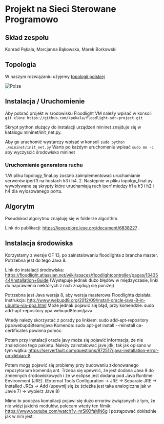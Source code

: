 # Projekt na Sieci Sterowane Programowo

## Skład zespołu

Konrad Pękala, Marcjanna Bąkowska, Marek Borkowski

## Topologia

W naszym rozwiązaniu użyjemy [topologii polskiej](https://sndlib.put.poznan.pl/home.action?fbclid=IwZXh0bgNhZW0CMTEAAR3tA3f6QjfDBMvHCTL5tdeqrTLAXejLmolCGpzL3xaQmjhuOEpV4jYTQyM_aem_m1RIC6h83HPIrBJi2hVbdQ)

![Polsa](./mininet/polska.jpg)

## Instalacja / Uruchomienie

Aby pobrać projekt w środowisku Floodlight VM należy wpisać w konsoli `git clone https://github.com/kpekala/floodlight-sdn-project.git`

Skrypt python służący do instalacji urządzeń mininet znajduje się w katalogu mininet/init_net.py.

Aby go uruchomić wystarczy wpisać w konsoli `sudo python ./mininet/init_net.py`
Warto po każdym uruchomeniu wpisać `sudo mn -c` aby wyczyścić środowisko mininet

### Uruchomienie generatora ruchu

1.W pliku topology_final.py zostało zaimplementować uruchamianie serwerów iperf3 na hostach h3 i h4.
2. Następnie w pliku topolgy_final.py wywoływane są skrypty które uruchamiają ruch iperf miedzy h1 a h3 i h2 i h4 dla wylosowanego portu.

## Algorytm

Pseudokod algorytmu znajduję się w folderze algorithm.

Link do publikacji: https://ieeexplore.ieee.org/document/6838227 .

## Instalacja środowiska

Korzystamy z wersje OF 13, po zainstalowaniu floodlighta z brancha master. Potrzebna jest do tego Java 8.

Link do instalacji środowiska: https://floodlight.atlassian.net/wiki/spaces/floodlightcontroller/pages/1343544/Installation+Guide
(Występuje jednak dużo błędów w międzyczasie, linki do naprawienia niektórych z nich znajdują się poniżej)

Potrzebna jest Java wersja 8, aby wersja masterowa Floodlighta działała. Instrukcja: http://www.webupd8.org/2012/09/install-oracle-java-8-in-ubuntu-via-ppa.html
Może jednak pojawić się błąd, przy komendzie: sudo add-apt-repository ppa:webupd8team/java

Wtedy należy skorzystać z porady po linkiem: sudo add-apt-repository ppa:webupd8team/java 
Komenda: sudo apt-get install --reinstall ca-certificates powinna pomóc.

Potem przy instalacji oracle javy może się pojawić informacja, że nie znaleziono tego pakietu. Należy zainstalować jave jdk, tak jak opisano w tym wątku: https://serverfault.com/questions/972517/java-installation-error-on-debian-8.

Potem mogą pojawić się problemy przy budowaniu zklonowanego repozytorium komendą ant. Trzeba się upewnić, że jest dodana Java 8 do zmiennych środowiskowych i że w eclipse jest dodana pod Java Runtime Environment (JRE). (External Tools Configuration -> JRE -> Separate JRE -> Installed JREs -> Add (upewnij się że ścieżka jest taka analogiczna jak w Javie 7) -> wybierz Jave 8)

Mimo to podczas kompilacji pojawi się dużo errorów związanych z tym, że nie widzi jakichś modułów, polecam wtedy ten filmik: https://www.youtube.com/watch?v=nrSKOfaMN6g i postępować dokładnie jak w nim jest.
